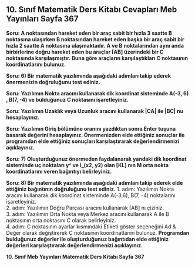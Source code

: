 ## 10. Sınıf Matematik Ders Kitabı Cevapları Meb Yayınları Sayfa 367

**Soru: A noktasından hareket eden bir araç sabit bir hızla 3 saatte B noktasına ulaşırken B noktasından hareket eden başka bir araç sabit bir hızla 2 saatte A noktasına ulaşmaktadır. A ve B noktalarından aynı anda birbirlerine doğru hareket eden bu araçlar [AB] üzerindeki bir C noktasında karşılaşmıştır. Buna göre araçların karşılaştıkları C noktasının koordinatlarını bulunuz.**

**Soru: 6) Bir matematik yazılımında aşağıdaki adımları takip ederek önermenizin doğruluğunu test ediniz.**

**Soru: Yazılımın Nokta aracını kullanarak dik koordinat sisteminde A(-3, 6) , B(7, -4) ve bulduğunuz C noktasını işaretleyiniz.**

**Soru: Yazılımın Uzaklık veya Uzunluk aracını kullanarak |CA| ile |BC| nu hesaplayınız.**

**Soru: Yazılımın Giriş bölümüne oranını yazdıktan sonra Enter tuşuna basarak değerini hesaplayınız. Önermenizden elde ettiğiniz sonuçlar ile programdan elde ettiğiniz sonuçları karşılaştırarak değerlendirmenizi açıklayınız.**

**Soru: 7) Oluşturduğunuz önermeden faydalanarak yandaki dik koordinat sisteminde uç noktaları y^ ve l\_(x2, y2) olan [KL] nın M orta nokta koordinatlarını veren bağıntıyı belirleyiniz.**

**Soru: 8) Bir matematik yazılımında aşağıdaki adımları takip ederek elde ettiğiniz bağıntının doğruluğunu test ediniz.** 1. adım: Yazılımın Nokta aracını kullanarak dik koordinat sisteminde A(-3,6), B(7, -4) noktalarını işaretleyiniz.  
 2. adım: Yazılımın Doğru Parçası aracını kullanarak [AB] nı çiziniz.  
 3. adım: Yazılımın Orta Nokta veya Merkez aracını kullanarak A ile B noktasının orta noktasını C olarak belirleyiniz.  
 4. adım: C noktasının ayarlar kısmındaki Etiketi göster seçeneğini Ad & Değer olarak değiştirerek C noktasının koordinatlarını bulunuz. **Programdan bulduğunuz değerler ile oluşturduğunuz bağıntıdan elde ettiğiniz değerleri karşılaştırarak değerlendirmenizi açıklayınız.**

**10. Sınıf Meb Yayınları Matematik Ders Kitabı Sayfa 367**